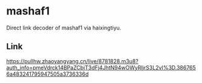 # mashaf1
Direct link decoder of mashaf1 via haixingtiyu.
## Link
https://pullhw.zhaoyangyang.cn/live/8781828.m3u8?auth_info=pmeVdrck14BPaZCbjT3dFj4JhtN94wOWyRIjrS3L2vI%3D.3867656a483241795947505a3736336d
